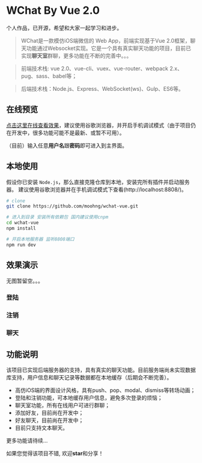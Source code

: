 # WChat By Vue 2.0

个人作品，已开源，希望和大家一起学习和进步。

> WChat是一款模仿iOS端微信的 Web App，前端实现基于Vue 2.0框架，聊天功能通过Websocket实现。它是一个具有真实聊天功能的项目，目前已实现**聊天室**群聊，更多功能在不断的完善中。。。

> 前端技术栈: vue 2.0、vue-cli、vuex、vue-router、webpack 2.x、pug、sass、babel等；

> 后端技术栈：Node.js、Express、WebSocket(ws)、Gulp、ES6等。

## 在线预览

[点击这里在线查看效果](http://mohng.com/wchat-vue)，建议使用谷歌浏览器，并开启手机调试模式（由于项目仍在开发中，很多功能可能不是最新、或暂不可用）。

（目前）输入任意**用户名**跟**密码**即可进入到主界面。

## 本地使用

假设你已安装 `Node.js`，那么直接克隆仓库到本地，安装完所有插件并启动服务器。
建议使用谷歌浏览器并在手机调试模式下查看(http://localhost:8808/)。

``` bash
# clone
git clone https://github.com/moohng/wchat-vue.git

# 进入到目录 安装所有依赖包 国内建议使用cnpm
cd wchat-vue
npm install

# 开启本地服务器 监听8808端口
npm run dev
```

## 效果演示

无图暂留空。。。

### 登陆

### 注销

### 聊天

## 功能说明

该项目已实现后端服务器的支持，具有真实的聊天功能。目前服务端尚未实现数据库支持，用户信息和聊天记录等数据都在本地缓存（后期会不断完善）。

- 高仿iOS端的界面设计风格，具有push、pop、modal、dismiss等转场动画；
- 登陆和注销功能，可本地缓存用户信息，避免多次登录的烦恼；
- 聊天室功能，所有在线用户可进行群聊；
- 添加好友，目前尚在开发中；
- 好友聊天，目前尚在开发中；
- 目前只支持文本聊天。

更多功能请待续...


如果您觉得该项目不错, 欢迎**star**和分享！
